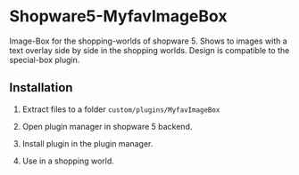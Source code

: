 # Shopware5-MyfavImageBox
Image-Box for the shopping-worlds of shopware 5. Shows to images with a text overlay side by side in the shopping worlds. Design is compatible to the special-box plugin.

## Installation

1. Extract files to a folder ```custom/plugins/MyfavImageBox```

2. Open plugin manager in shopware 5 backend.

3. Install plugin in the plugin manager.

4. Use in a shopping world.